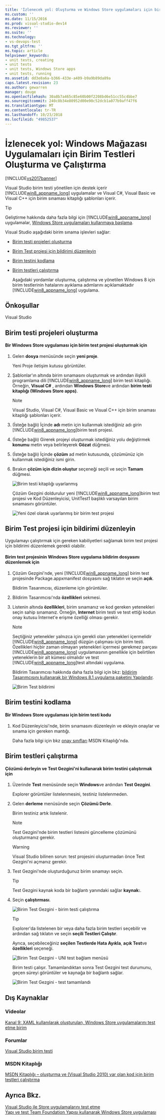 ```yaml
---
title: 'İzlenecek yol: Oluşturma ve Windows Store uygulamaları için birim testleri çalıştıran | Microsoft Docs'
ms.custom: ''
ms.date: 11/15/2016
ms.prod: visual-studio-dev14
ms.reviewer: ''
ms.suite: ''
ms.technology:
- vs-devops-test
ms.tgt_pltfrm: ''
ms.topic: article
helpviewer_keywords:
- unit tests, creating
- unit tests
- unit tests, Windows Store apps
- unit tests, running
ms.assetid: dd3e8a6a-b366-433e-a409-b9a9b89da89a
caps.latest.revision: 23
ms.author: gewarren
manager: douge
ms.openlocfilehash: 30a8b7a465c85e60b00f2208bd6e51cc55c4bbe7
ms.sourcegitcommit: 240c8b34e80952d00e90c52dcb1a077b9aff47f6
ms.translationtype: MT
ms.contentlocale: tr-TR
ms.lasthandoff: 10/23/2018
ms.locfileid: "49852537"
---
```

# <a name="walkthrough-creating-and-running-unit-tests-for-windows-store-apps"></a>İzlenecek yol: Windows Mağazası Uygulamaları için Birim Testleri Oluşturma ve Çalıştırma
[!INCLUDE[vs2017banner](../includes/vs2017banner.md)]

Visual Studio birim testi yönetilen için destek içerir [!INCLUDE[win8_appname_long](../includes/win8-appname-long-md.md)] uygulamalar ve Visual C#, Visual Basic ve Visual C++ için birim sınaması kitaplığı şablonları içerir.  
  
> [!TIP]
>  Geliştirme hakkında daha fazla bilgi için [!INCLUDE[win8_appname_long](../includes/win8-appname-long-md.md)] uygulamalar, [Windows Store uygulamaları kullanmaya başlama](http://go.microsoft.com/fwlink/?LinkID=241410).  
  
 Visual Studio aşağıdaki birim sınama işlevleri sağlar:  
  
- [Birim testi projeleri oluşturma](#CreateAndRunUnitTestWin8Tailored_Create)  
  
- [Birim Test projesi için bildirimi düzenleyin](#CreateAndRunUnitTestWin8Tailored_Manifest)  
  
- [Birim testini kodlama](#CreateAndRunUnitTestWin8Tailored_Code)  
  
- [Birim testleri çalıştırma](#CreateAndRunUnitTestWin8Tailored_Run)  
  
  Aşağıdaki yordamlar oluşturma, çalıştırma ve yönetilen Windows 8 için birim testlerinin hatalarını ayıklama adımlarını açıklamaktadır [!INCLUDE[win8_appname_long](../includes/win8-appname-long-md.md)] uygulama.  
  
## <a name="prerequisites"></a>Önkoşullar  
 Visual Studio  
  
##  <a name="CreateAndRunUnitTestWin8Tailored_Create"></a> Birim testi projeleri oluşturma  
  
#### <a name="to-create-a-unit-test-project-for-a-windows-store-app"></a>Bir Windows Store uygulaması için birim test projesi oluşturmak için  
  
1.  Gelen **dosya** menüsünde seçin **yeni proje**.  
  
     Yeni Proje iletişim kutusu görüntüler.  
  
2.  Şablonlar'ın altında birim sınamasını oluşturmak ve ardından ilişkili programlama dili [!INCLUDE[win8_appname_long](../includes/win8-appname-long-md.md)] birim testi kitaplığı. Örneğin, **Visual C#** , ardından **Windows Store**ve ardından **birim testi kitaplığı (Windows Store apps)**.  
  
    > [!NOTE]
    >  Visual Studio, Visual C#, Visual Basic ve Visual C++ için birim sınaması kitaplığı şablonları içerir.  
  
3.  (İsteğe bağlı) İçinde **adı** metin için kullanmak istediğiniz adı girin [!INCLUDE[win8_appname_long](../includes/win8-appname-long-md.md)]birim testi projesi.  
  
4.  (İsteğe bağlı) Girerek projeyi oluşturmak istediğiniz yolu değiştirmek **konumu** metin veya belirleyerek **Gözat** düğmesi.  
  
5.  (İsteğe bağlı) İçinde **çözüm** ad metin kutusunda, çözümünüz için kullanmak istediğiniz ismi girin.  
  
6.  Bırakın **çözüm için dizin oluştur** seçeneği seçili ve seçin **Tamam** düğmesi.  
  
     ![Birim testi kitaplığı uyarlanmış](../test/media/unit-test-win8-1.png "Unit_Test_Win8_1")  
  
     Çözüm Gezgini doldurulur yeni [!INCLUDE[win8_appname_long](../includes/win8-appname-long-md.md)]birim test projesi ve Kod Düzenleyicisi, UnitTest1 başlıklı varsayılan birim sınamasını görüntüler.  
  
     ![Yeni özel olarak uyarlanmış bir birim test projesi](../test/media/unit-test-win8-unittestexplorer-newprojectcreated.png "Unit_Test_Win8_UnitTestExplorer_NewProjectCreated")  
  
##  <a name="CreateAndRunUnitTestWin8Tailored_Manifest"></a> Birim Test projesi için bildirimi düzenleyin  
 Uygulamayı çalıştırmak için gereken kabiliyetleri sağlamak birim test projesi için bildirimi düzenlemek gerekli olabilir.  
  
#### <a name="to-edit-the-unit-test-projects-windows-store-application-manifest-file"></a>Birim test projesinin Windows Store uygulama bildirim dosyasını düzenlemek için  
  
1.  Çözüm Gezgini'nde, yeni [!INCLUDE[win8_appname_long](../includes/win8-appname-long-md.md)] birim test projesinde Package.appxmanifest dosyasını sağ tıklatın ve seçin **açık**.  
  
     Bildirim Tasarımcısı, düzenleme için görüntüler.  
  
2.  Bildirim Tasarımcısı'nda **özellikleri** sekmesi.  
  
3.  Listenin altında **özellikleri**, birim sınamanız ve kod gereken yetenekleri seçin sahip sınamanız. Örneğin, **Internet** birim testi ve test ettiği kodun onay kutusu İnternet'e erişme özelliği olması gerekir.  
  
    > [!NOTE]
    >  Seçtiğiniz yetenekler yalnızca için gerekli olan yetenekleri içermelidir [!INCLUDE[win8_appname_long](../includes/win8-appname-long-md.md)] düzgün çalışması için birim testi. Özellikleri hiçbir zaman olmayan yetenekleri içermesi gerekmez parçası [!INCLUDE[win8_appname_long](../includes/win8-appname-long-md.md)] uygulamasının genellikle için belirtilen yeteneklerin bir alt kümesi olmalıdır ve test [!INCLUDE[win8_appname_long](../includes/win8-appname-long-md.md)]test altındaki uygulama.  
  
     Bildirim Tasarımcısı hakkında daha fazla bilgi için bkz: [bildirim Tasarımcısını kullanarak bir Windows 8.1 uygulama paketini Yapılandır](http://msdn.microsoft.com/library/24c58b7f-9c6d-41c3-b385-c1e8497d5b2d).  
  
     ![Birim Test bildirimi](../test/media/unit-test-win8.png "Unit_Test_Win8_")  
  
##  <a name="CreateAndRunUnitTestWin8Tailored_Code"></a> Birim testini kodlama  
  
#### <a name="to-code-the-unit-test-for-a-windows-store-app"></a>Bir Windows Store uygulaması için birim testi kodu  
  
1.  Kod Düzenleyicisi'nde, birim sınamasını düzenleyin ve ekleyin onaylar ve sınama için gereken mantığı.  
  
     Daha fazla bilgi için bkz [onay sınıfları](http://go.microsoft.com/fwlink/?LinkID=224991) MSDN Kitaplığı'nda.  
  
##  <a name="CreateAndRunUnitTestWin8Tailored_Run"></a> Birim testleri çalıştırma  
  
#### <a name="to-build-the-solution-and-run-the-unit-test-using-test-explorer"></a>Çözümü derleyin ve Test Gezgini'ni kullanarak birim testini çalıştırmak için  
  
1.  Üzerinde **Test** menüsünde seçin **Windows**ve ardından **Test Gezgini**.  
  
     Explorer görüntüler listelenmesini, testiniz listelenmeden.  
  
2.  Gelen **derleme** menüsünde seçin **Çözümü Derle**.  
  
     Birim testiniz artık listelenir.  
  
    > [!NOTE]
    >  Test Gezgini'nde birim testleri listesini güncelleme çözümünü oluşturmanız gerekir.  
  
    > [!WARNING]
    >  Visual Studio bilinen sorun: test projesini oluşturmadan önce Test Gezgini'ni açmanız gerekir.  
  
3.  Test Gezgini'nde oluşturduğunuz birim sınamayı seçin.  
  
    > [!TIP]
    >  Test Gezgini kaynak koda bir bağlantı yanındaki sağlar **kaynak:**.  
  
4.  Seçin **çalıştırması**.  
  
     ![Birim Test Gezgini &#45; birim testi çalıştırma](../test/media/unit-test-win8-unittestexplorer-contextmenurun.png "Unit_Test_Win8_UnitTestExplorer_ContextMenuRun")  
  
    > [!TIP]
    >  Explorer'da listelenen bir veya daha fazla birim testleri seçebilir ve ardından sağ tıklatın ve seçin **seçili Testleri Çalıştır**.  
    >   
    >  Ayrıca, seçebileceğiniz **seçilen Testlerde Hata Ayıkla**, **açık Test**ve **özellikleri** seçeneği.  
    >   
    >  ![Birim Test Gezgini &#45; UNI test bağlam menüsü](../test/media/unit-test-win8-unittestexplorer-contextmenu.png "Unit_Test_Win8_UnitTestExplorer_ContextMenu")  
  
     Birim testi çalışır. Tamamlandıktan sonra Test Gezgini test durumunu, geçen süreyi görüntüler ve kaynağa bir bağlantı sağlar.  
  
     ![Birim Test Gezgini &#45; test tamamlandı](../test/media/unit-test-win8-unittestexplorer-done.png "Unit_Test_Win8_UnitTestExplorer_Done")  
  
## <a name="external-resources"></a>Dış Kaynaklar  
  
### <a name="videos"></a>Videolar  
 [Kanal 9: XAML kullanılarak oluşturulan, Windows Store uygulamalarını test etme birim](http://go.microsoft.com/fwlink/?LinkId=226285)  
  
### <a name="forums"></a>Forumlar  
 [Visual Studio birim testi](http://go.microsoft.com/fwlink/?LinkId=224477)  
  
### <a name="msdn-library"></a>MSDN Kitaplığı  
 [MSDN Kitaplığı – oluşturma ve (Visual Studio 2010) var olan kod için birim testleri çalıştırma](http://go.microsoft.com/fwlink/?LinkID=223683)  
  
## <a name="see-also"></a>Ayrıca Bkz.  
 [Visual Studio ile Store uygulamalarını test etme](../test/testing-store-apps-with-visual-studio.md)   
 [Yapı ve test Team Foundation Yapısı kullanarak Windows Store uygulaması](http://msdn.microsoft.com/library/d0ca17bb-deae-4f3d-a18d-1a99bebceaa9)



